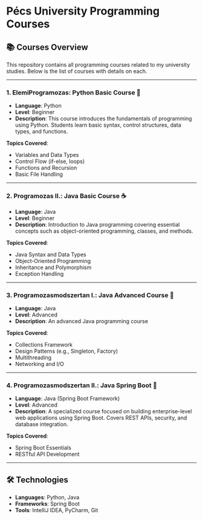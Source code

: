# Pécs University Programming Courses

## 📚 Courses Overview

This repository contains all programming courses related to my university studies. Below is the list of courses with details on each.

---

### 1. ElemiProgramozas: Python Basic Course 🐍

- **Language**: Python
- **Level**: Beginner
- **Description**: 
  This course introduces the fundamentals of programming using Python. Students learn basic syntax, control structures, data types, and functions.

**Topics Covered**:
- Variables and Data Types
- Control Flow (if-else, loops)
- Functions and Recursion
- Basic File Handling

---

### 2. Programozas II.: Java Basic Course ☕

- **Language**: Java
- **Level**: Beginner
- **Description**: 
  Introduction to Java programming covering essential concepts such as object-oriented programming, classes, and methods.

**Topics Covered**:
- Java Syntax and Data Types
- Object-Oriented Programming
- Inheritance and Polymorphism
- Exception Handling

---

### 3. Programozasmodszertan I.: Java Advanced Course 🚀

- **Language**: Java
- **Level**: Advanced
- **Description**: 
  An advanced Java programming course

**Topics Covered**:
- Collections Framework
- Design Patterns (e.g., Singleton, Factory)
- Multithreading
- Networking and I/O

---

### 4. Programozasmodszertan II.: Java Spring Boot 🌱

- **Language**: Java (Spring Boot Framework)
- **Level**: Advanced
- **Description**: 
  A specialized course focused on building enterprise-level web applications using Spring Boot. Covers REST APIs, security, and database integration.

**Topics Covered**:
- Spring Boot Essentials
- RESTful API Development

---

## 🛠 Technologies

- **Languages**: Python, Java
- **Frameworks**: Spring Boot
- **Tools**: IntelliJ IDEA, PyCharm, Git


